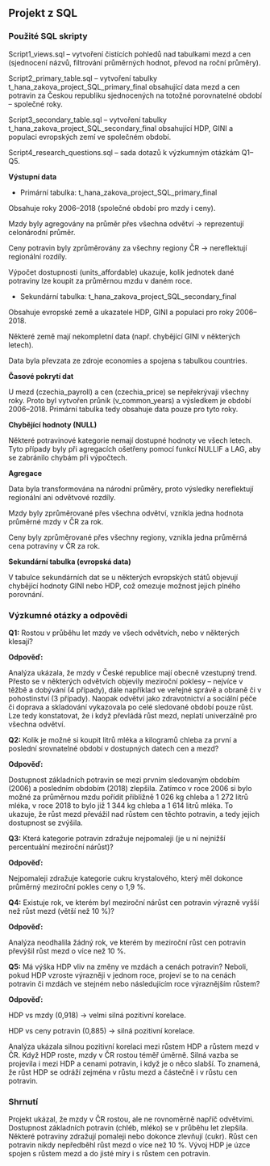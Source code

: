 ## **Projekt z SQL**




### Použité SQL skripty



Script1\_views.sql – vytvoření čistících pohledů nad tabulkami mezd a cen (sjednocení názvů, filtrování průměrných hodnot, převod na roční průměry).



Script2\_primary\_table.sql – vytvoření tabulky t\_hana\_zakova\_project\_SQL\_primary\_final obsahující data mezd a cen potravin za Českou republiku sjednocených na totožné porovnatelné období – společné roky.



Script3\_secondary\_table.sql – vytvoření tabulky t\_hana\_zakova\_project\_SQL\_secondary\_final obsahující HDP, GINI a populaci evropských zemí ve společném období.



Script4\_research\_questions.sql – sada dotazů k výzkumným otázkám Q1–Q5.



**Výstupní data**



* Primární tabulka: t\_hana\_zakova\_project\_SQL\_primary\_final



Obsahuje roky 2006–2018 (společné období pro mzdy i ceny).

Mzdy byly agregovány na průměr přes všechna odvětví → reprezentují celonárodní průměr.

Ceny potravin byly zprůměrovány za všechny regiony ČR → nereflektují regionální rozdíly.

Výpočet dostupnosti (units\_affordable) ukazuje, kolik jednotek dané potraviny lze koupit za průměrnou mzdu v daném roce.



* Sekundární tabulka: t\_hana\_zakova\_project\_SQL\_secondary\_final



Obsahuje evropské země a ukazatele HDP, GINI a populaci pro roky 2006–2018.

Některé země mají nekompletní data (např. chybějící GINI v některých letech).

Data byla převzata ze zdroje economies a spojena s tabulkou countries.



**Časové pokrytí dat**

U mezd (czechia\_payroll) a cen (czechia\_price) se nepřekrývají všechny roky. Proto byl vytvořen průnik (v\_common\_years) a výsledkem je období 2006–2018. Primární tabulka tedy obsahuje data pouze pro tyto roky.



**Chybějící hodnoty (NULL)**

Některé potravinové kategorie nemají dostupné hodnoty ve všech letech. Tyto případy byly při agregacích ošetřeny pomocí funkcí NULLIF a LAG, aby se zabránilo chybám při výpočtech.



**Agregace**

Data byla transformována na národní průměry, proto výsledky nereflektují regionální ani odvětvové rozdíly.

Mzdy byly zprůměrované přes všechna odvětví, vznikla jedna hodnota průměrné mzdy v ČR za rok.

Ceny byly zprůměrované přes všechny regiony, vznikla jedna průměrná cena potraviny v ČR za rok.



**Sekundární tabulka (evropská data)**

V tabulce sekundárních dat se u některých evropských států objevují chybějící hodnoty GINI nebo HDP, což omezuje možnost jejich plného porovnání.



### Výzkumné otázky a odpovědi

**Q1:** Rostou v průběhu let mzdy ve všech odvětvích, nebo v některých klesají?



**Odpověď:**

Analýza ukázala, že mzdy v České republice mají obecně vzestupný trend. Přesto se v některých odvětvích objevily meziroční poklesy – nejvíce v těžbě a dobývání (4 případy), dále například ve veřejné správě a obraně či v pohostinství (3 případy). Naopak odvětví jako zdravotnictví a sociální péče či doprava a skladování vykazovala po celé sledované období pouze růst. Lze tedy konstatovat, že i když převládá růst mezd, neplatí univerzálně pro všechna odvětví.



**Q2:** Kolik je možné si koupit litrů mléka a kilogramů chleba za první a poslední srovnatelné období v dostupných datech cen a mezd?



**Odpověď:**

Dostupnost základních potravin se mezi prvním sledovaným obdobím (2006) a posledním obdobím (2018) zlepšila. Zatímco v roce 2006 si bylo možné za průměrnou mzdu pořídit přibližně 1 026 kg chleba a 1 272 litrů mléka, v roce 2018 to bylo již 1 344 kg chleba a 1 614 litrů mléka. To ukazuje, že růst mezd převážil nad růstem cen těchto potravin, a tedy jejich dostupnost se zvýšila.



**Q3:** Která kategorie potravin zdražuje nejpomaleji (je u ní nejnižší percentuální meziroční nárůst)?



**Odpověď:**

Nejpomaleji zdražuje kategorie cukru krystalového, který měl dokonce průměrný meziroční pokles ceny o 1,9 %.



**Q4:** Existuje rok, ve kterém byl meziroční nárůst cen potravin výrazně vyšší než růst mezd (větší než 10 %)?



**Odpověď:**

Analýza neodhalila žádný rok, ve kterém by meziroční růst cen potravin převýšil růst mezd o více než 10 %.



**Q5:** Má výška HDP vliv na změny ve mzdách a cenách potravin? Neboli, pokud HDP vzroste výrazněji v jednom roce, projeví se to na cenách potravin či mzdách ve stejném nebo následujícím roce výraznějším růstem?



**Odpověď:**

HDP vs mzdy (0,918) → velmi silná pozitivní korelace.

HDP vs ceny potravin (0,885) → silná pozitivní korelace.

Analýza ukázala silnou pozitivní korelaci mezi růstem HDP a růstem mezd v ČR. Když HDP roste, mzdy v ČR rostou téměř úměrně. Silná vazba se projevila i mezi HDP a cenami potravin, i když je o něco slabší. To znamená, že růst HDP se odráží zejména v růstu mezd a částečně i v růstu cen potravin.



### Shrnutí



Projekt ukázal, že mzdy v ČR rostou, ale ne rovnoměrně napříč odvětvími. Dostupnost základních potravin (chléb, mléko) se v průběhu let zlepšila. Některé potraviny zdražují pomaleji nebo dokonce zlevňují (cukr). Růst cen potravin nikdy nepředběhl růst mezd o více než 10 %. Vývoj HDP je úzce spojen s růstem mezd a do jisté míry i s růstem cen potravin.

